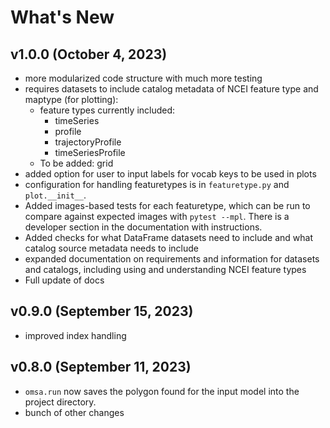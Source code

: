 # What's New

## v1.0.0 (October 4, 2023)
* more modularized code structure with much more testing
* requires datasets to include catalog metadata of NCEI feature type and maptype (for plotting):
  * feature types currently included:
    * timeSeries
    * profile
    * trajectoryProfile
    * timeSeriesProfile
  * To be added: grid
* added option for user to input labels for vocab keys to be used in plots
* configuration for handling featuretypes is in `featuretype.py` and `plot.__init__`.
* Added images-based tests for each featuretype, which can be run to compare against expected images with `pytest --mpl`. There is a developer section in the documentation with instructions.
* Added checks for what DataFrame datasets need to include and what catalog source metadata needs to include
* expanded documentation on requirements and information for datasets and catalogs, including using and understanding NCEI feature types
* Full update of docs

## v0.9.0 (September 15, 2023)
* improved index handling

## v0.8.0 (September 11, 2023)

* `omsa.run` now saves the polygon found for the input model into the project directory.
* bunch of other changes
